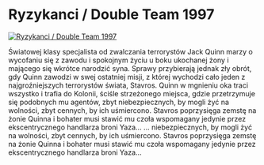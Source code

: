 Ryzykanci / Double Team 1997 
=============
[![Ryzykanci / Double Team 1997 ](http://vidos.pl/images/player.gif)](http://vidos.pl/ryzykanci-double-team-1997)

 Światowej klasy specjalista od zwalczania terrorystów Jack Quinn marzy o wycofaniu się z zawodu i spokojnym życiu u boku ukochanej żony i mającego się wkrótce narodzić syna. Sprawy przybierają jednak zły obrót, gdy Quinn zawodzi w swej ostatniej misji, z której wychodzi cało jeden z najgroźniejszych terrorystów świata, Stavros. Quinn w mgnieniu oka traci wszystko i trafia do Kolonii, ściśle strzeżonego miejsca, gdzie przetrzymuje się podobnych mu agentów, zbyt niebezpiecznych, by mogli żyć na wolności, zbyt cennych, by ich uśmiercono. Stavros poprzysięga zemstę na żonie Quinna i bohater musi stawić mu czoła wspomagany jedynie przez ekscentrycznego handlarza broni Yaza...   ... niebezpiecznych, by mogli żyć na wolności, zbyt cennych, by ich uśmiercono. Stavros poprzysięga zemstę na żonie Quinna i bohater musi stawić mu czoła wspomagany jedynie przez ekscentrycznego handlarza broni Yaza...
